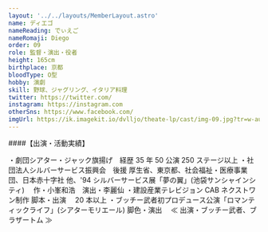 ```yaml
---
layout: '../../layouts/MemberLayout.astro'
name: ディエゴ
nameReading: でぃえご
nameRomaji: Diego
order: 09
role: 監督・演出・役者
height: 165cm
birthplace: 京都
bloodType: O型
hobby: 演劇
skill: 野球、ジャグリング、イタリア料理
twitter: https://twitter.com/
instagram: https://instagram.com
otherSns: https://www.facebook.com/
imgUrl: https://ik.imagekit.io/dvlljo/theate-lp/cast/img-09.jpg?tr=w-auto
---
```


####【出演・活動実績】

・劇団シアター・ジャック旗揚げ　経歴 35 年 50 公演 250 ステージ以上
・社団法人シルバーサービス振興会　後援 厚生省、東京都、社会福祉・医療事業団、日本赤十字社 他、'94 シルバーサービス展「夢の翼」(池袋サンシャインシティ)　 作・小峯和浩　演出・李麗仙
・建設産業テレビジョン CAB ネクストワン制作 脚本・出演　 20 本以上
・ブッチー武者初プロデュース公演「ロマンティックライフ」(シアターモリエール) 脚色・演出　 ≪ 出演・ブッチー武者、ブラザートム ≫
